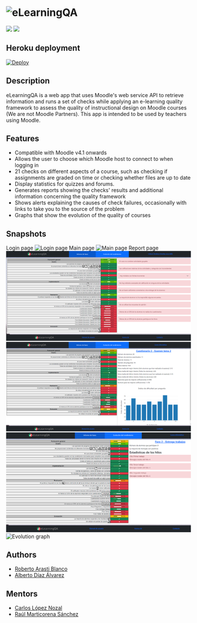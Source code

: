 # ![eLearningQA](https://github.com/ada1012/eLearningQA/blob/main/Memo/plantillaLatex-master/img/FullLogo.png?raw=true)

[![](https://github.com/ada1012/eLearningQA/actions/workflows/maven.yml/badge.svg)](https://github.com/ada1012/eLearningQA/actions/workflows/maven.yml)
[![](https://sonarcloud.io/api/project_badges/measure?project=ada1012_eLearningQA&metric=alert_status)](https://sonarcloud.io/summary/overall?id=ada1012_eLearningQA)

## Heroku deployment

[![Deploy](https://www.herokucdn.com/deploy/button.svg)](https://elearningqaquizandforums-bfe6b3c5090f.herokuapp.com/)

## Description

eLearningQA is a web app that uses Moodle's web service 
API to retrieve information and runs a set of checks
while applying an e-learning quality framework to
assess the quality of instructional design on 
Moodle courses (We are not Moodle Partners). 
This app is intended to be used by 
teachers using Moodle.


## Features

- Compatible with Moodle v4.1 onwards
- Allows the user to choose which Moodle host to connect to when logging in
- 21 checks on different aspects of a course, such as checking if assignments are graded on time or checking whether files are up to date
- Display statistics for quizzes and forums.
- Generates reports showing the checks' results and additional information concerning the quality framework
- Shows alerts explaining the causes of check failures, occasionally with links to take you to the source of the problem
- Graphs that show the evolution of the quality of courses

## Snapshots
Login page
![Login page](https://github.com/ada1012/eLearningQA/blob/main/Memo/plantillaLatex-master/img/Login.PNG?raw=true)
Main page
![Main page](https://github.com/ada1012/eLearningQA/blob/main/Memo/plantillaLatex-master/img/ListaCursos.PNG?raw=true)
Report page
![Phase report](https://github.com/ada1012/eLearningQA/blob/main/Memo/plantillaLatex-master/img/InformeFases.PNG?raw=true)
![Quiz report](https://github.com/ada1012/eLearningQA/blob/main/Memo/plantillaLatex-master/img/Cuestionarios.PNG?raw=true)
![Forum report](https://github.com/ada1012/eLearningQA/blob/main/Memo/plantillaLatex-master/img/Foros.PNG?raw=true)
![Evolution graph](https://github.com/ada1012/eLearningQA/blob/main/Memo/plantillaLatex-master/img/Evolucion.PNG?raw=true)

## Authors

- [Roberto Arasti Blanco](https://www.github.com/RobertoArastiBlanco)
- [Alberto Díaz Álvarez](https://www.github.com/ada1012)

## Mentors

- [Carlos López Nozal](https://www.github.com/clopezno)
- [Raúl Marticorena Sánchez](https://www.github.com/rmartico)

